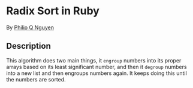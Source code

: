 # Radix Sort in Ruby

By [Philip Q Nguyen](https://github.com/philipqnguyen)

## Description

This algorithm does two main things, it `engroup` numbers into its proper arrays based on its least significant number, and then it `degroup` numbers into a new list and then engroups numbers again. It keeps doing this until the numbers are sorted.

